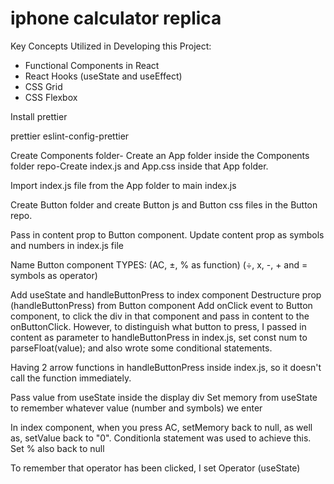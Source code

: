 <h1>
<strong>iphone calculator replica</strong>
</h1>

Key Concepts Utilized in Developing this Project:
- Functional Components in React
- React Hooks (useState and useEffect)
- CSS Grid
- CSS Flexbox

Install prettier

prettier eslint-config-prettier

Create Components folder- Create an App folder inside the Components folder repo-Create index.js and App.css inside that App folder.

Import index.js file from the App folder to main index.js

Create Button folder and create Button js and Button css files in the Button repo.

Pass in content prop to Button component. Update content prop as symbols and numbers in index.js file

Name Button component TYPES: (AC, ±, % as function) (÷, x, -, + and = symbols as operator)

Add useState and handleButtonPress to index component
Destructure prop (handleButtonPress) from Button component
Add onClick event to Button component, to click the div in that component and pass in content to the onButtonClick. However, to distinguish what button to press, I passed in content as parameter to handleButtonPress in index.js, set const num to parseFloat(value); and also wrote some conditional statements.

Having 2 arrow functions in handleButtonPress inside index.js, so it doesn't call the function immediately.

Pass value from useState inside the display div
Set memory from useState to remember whatever value (number and symbols) we enter

In index component, when you press AC, setMemory back to null, as well as, setValue back to "0". Conditionla statement was used to achieve this.
Set % also back to null

To remember that operator has been clicked, I set Operator (useState)